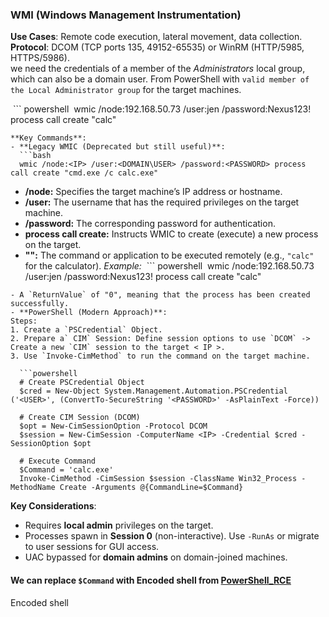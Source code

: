 
### **WMI (Windows Management Instrumentation)**  
**Use Cases**: Remote code execution, lateral movement, data collection.  
**Protocol**: DCOM (TCP ports 135, 49152-65535) or WinRM (HTTP/5985, HTTPS/5986).  
we need the credentials of a member of the _Administrators_ local group, which can also be a domain user.
From PowerShell with `valid member of the Local Administrator group` for the target machines.

 ``` powershell
 wmic /node:192.168.50.73 /user:jen /password:Nexus123! process call create "calc"
```
**Key Commands**:  
- **Legacy WMIC (Deprecated but still useful)**:  
  ```bash
  wmic /node:<IP> /user:<DOMAIN\USER> /password:<PASSWORD> process call create "cmd.exe /c calc.exe"
  ```  
- **/node:** Specifies the target machine’s IP address or hostname.
- **/user:** The username that has the required privileges on the target machine.
- **/password:** The corresponding password for authentication.
- **process call create:** Instructs WMIC to create (execute) a new process on the target.
- **"<COMMAND>":** The command or application to be executed remotely (e.g., `"calc"` for the calculator).
_Example:_ 
 ``` powershell
 wmic /node:192.168.50.73 /user:jen /password:Nexus123! process call create "calc"
```
- A `ReturnValue` of "0", meaning that the process has been created successfully.
- **PowerShell (Modern Approach)**:  
Steps:
1. Create a `PSCredential` Object.
2. Prepare a` CIM` Session: Define session options to use `DCOM` -> Create a new `CIM` session to the target < IP >.
3. Use `Invoke-CimMethod` to run the command on the target machine.

  ```powershell
  # Create PSCredential Object
  $cred = New-Object System.Management.Automation.PSCredential ('<USER>', (ConvertTo-SecureString '<PASSWORD>' -AsPlainText -Force))

  # Create CIM Session (DCOM)
  $opt = New-CimSessionOption -Protocol DCOM
  $session = New-CimSession -ComputerName <IP> -Credential $cred -SessionOption $opt

  # Execute Command
  $Command = 'calc.exe'
  Invoke-CimMethod -CimSession $session -ClassName Win32_Process -MethodName Create -Arguments @{CommandLine=$Command}
  ```  

**Key Considerations**:  
- Requires **local admin** privileges on the target.  
- Processes spawn in **Session 0** (non-interactive). Use `-RunAs` or migrate to user sessions for GUI access.  
- UAC bypassed for **domain admins** on domain-joined machines.  
#### We can replace `$Command` with Encoded shell from [PowerShell_RCE](https://github.com/MGamalCYSEC/ReverseShellCrafter/tree/main/PowerShell)
Encoded shell


